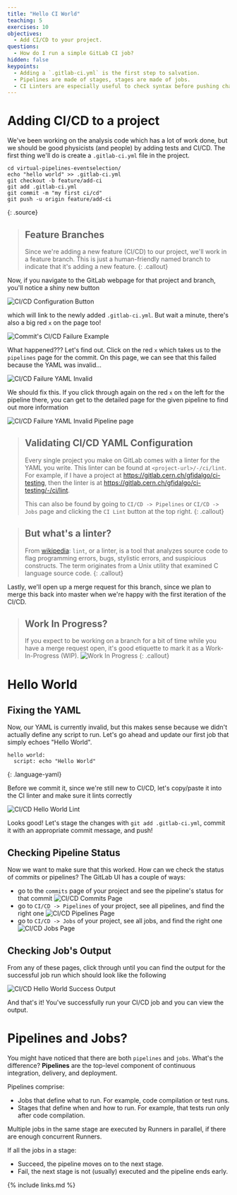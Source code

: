 ```yaml
---
title: "Hello CI World"
teaching: 5
exercises: 10
objectives:
  - Add CI/CD to your project.
questions:
  - How do I run a simple GitLab CI job?
hidden: false
keypoints:
  - Adding a `.gitlab-ci.yml` is the first step to salvation.
  - Pipelines are made of stages, stages are made of jobs.
  - CI Linters are especially useful to check syntax before pushing changes.
---
```

<!-- <iframe width="420" height="263" src="https://www.youtube.com/embed/LqeJzIYJCwc?list=PLKZ9c4ONm-VmmTObyNWpz4hB3Hgx8ZWSb" frameborder="0" allow="accelerometer; autoplay; encrypted-media; gyroscope; picture-in-picture" allowfullscreen></iframe> -->
# Adding CI/CD to a project

We've been working on the analysis code which has a lot of work done, but we should be good physicists (and people) by adding tests and CI/CD. The first thing we'll do is create a `.gitlab-ci.yml` file in the project.

~~~
cd virtual-pipelines-eventselection/
echo "hello world" >> .gitlab-ci.yml
git checkout -b feature/add-ci
git add .gitlab-ci.yml
git commit -m "my first ci/cd"
git push -u origin feature/add-ci
~~~
{: .source}

> ## Feature Branches
>
> Since we're adding a new feature (CI/CD) to our project, we'll work in a feature branch. This is just a human-friendly named branch to indicate that it's adding a new feature.
{: .callout}

Now, if you navigate to the GitLab webpage for that project and branch, you'll notice a shiny new button

![CI/CD Configuration Button]({{site.baseurl}}/fig/ci-cd-configuration-button.png)

which will link to the newly added `.gitlab-ci.yml`. But wait a minute, there's also a big red `x` on the page too!

![Commit's CI/CD Failure Example]({{site.baseurl}}/fig/ci-cd-commit-failure.png)

What happened??? Let's find out. Click on the red `x` which takes us to the `pipelines` page for the commit. On this page, we can see that this failed because the YAML was invalid...

![CI/CD Failure YAML Invalid]({{site.baseurl}}/fig/ci-cd-commit-failure-yaml-invalid.png)

We should fix this. If you click through again on the red `x` on the left for the pipeline there, you can get to the detailed page for the given pipeline to find out more information

![CI/CD Failure YAML Invalid Pipeline page]({{site.baseurl}}/fig/ci-cd-commit-failure-yaml-invalid-pipeline-page.png)

> ## Validating CI/CD YAML Configuration
>
> Every single project you make on GitLab comes with a linter for the YAML you write. This linter can be found at `<project-url>/-/ci/lint`. For example, if I have a project at <https://gitlab.cern.ch/gfidalgo/ci-testing>, then the linter is at <https://gitlab.cern.ch/gfidalgo/ci-testing/-/ci/lint>.
>
> This can also be found by going to `CI/CD -> Pipelines` or `CI/CD -> Jobs` page and clicking the `CI Lint` button at the top right.
{: .callout}

> ## But what's a linter?
>
> From [wikipedia](https://en.wikipedia.org/wiki/Lint_(software)): `lint`, or a linter, is a tool that analyzes source code to flag programming errors, bugs, stylistic errors, and suspicious constructs. The term originates from a Unix utility that examined C language source code.
{: .callout}

Lastly, we'll open up a merge request for this branch, since we plan to merge this back into master when we're happy with the first iteration of the CI/CD.

> ## Work In Progress?
>
> If you expect to be working on a branch for a bit of time while you have a merge request open, it's good etiquette to mark it as a Work-In-Progress (WIP).
> ![Work In Progress]({{site.baseurl}}/fig/work-in-progress.png)
{: .callout}

# Hello World

## Fixing the YAML

Now, our YAML is currently invalid, but this makes sense because we didn't actually define any script to run. Let's go ahead and update our first job that simply echoes "Hello World".

~~~
hello world:
  script: echo "Hello World"
~~~
{: .language-yaml}

Before we commit it, since we're still new to CI/CD, let's copy/paste it into the CI linter and make sure it lints correctly

![CI/CD Hello World Lint]({{site.baseurl}}/fig/ci-cd-hello-world-lint.png)

Looks good! Let's stage the changes with `git add .gitlab-ci.yml`, commit it with an appropriate commit message, and push!

## Checking Pipeline Status

Now we want to make sure that this worked. How can we check the status of commits or pipelines? The GitLab UI has a couple of ways:

- go to the `commits` page of your project and see the pipeline's status for that commit
  ![CI/CD Commits Page]({{site.baseurl}}/fig/ci-cd-commits-page.png)
- go to `CI/CD -> Pipelines` of your project, see all pipelines, and find the right one
  ![CI/CD Pipelines Page]({{site.baseurl}}/fig/ci-cd-pipelines-page.png)
- go to `CI/CD -> Jobs` of your project, see all jobs, and find the right one
  ![CI/CD Jobs Page]({{site.baseurl}}/fig/ci-cd-jobs-page.png)

## Checking Job's Output

From any of these pages, click through until you can find the output for the successful job run which should look like the following

![CI/CD Hello World Success Output]({{site.baseurl}}/fig/ci-cd-hello-world-success-output.png)

And that's it! You've successfully run your CI/CD job and you can view the output.

# Pipelines and Jobs?

You might have noticed that there are both `pipelines` and `jobs`. What's the difference? **Pipelines** are the top-level component of continuous integration, delivery, and deployment.

Pipelines comprise:

- Jobs that define what to run. For example, code compilation or test runs.
- Stages that define when and how to run. For example, that tests run only after code compilation.

Multiple jobs in the same stage are executed by Runners in parallel, if there are enough concurrent Runners.

If all the jobs in a stage:

- Succeed, the pipeline moves on to the next stage.
- Fail, the next stage is not (usually) executed and the pipeline ends early.


{% include links.md %}
